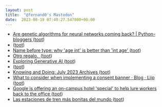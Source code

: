 ```yaml
---
layout: post
title:  "@fernand0's Mastodon"
date:  2023-08-19 07:40:27.547000+00:00
---
```

*  [Are genetic algorithms for neural networks coming back? \| Python-bloggers ](https://python-bloggers.com/2023/07/are-genetic-algorithms-for-neural-networks-coming-back) ([toot](https://mastodon.social/@fernand0/110915146714250929))
*  [ ](https://mastodon.social/users/fernand0/statuses/110912718412307899/activity) ([toot](https://mastodon.social/users/fernand0/statuses/110912718412307899/activity))
*  [Name before type: why 'age int' is better than 'int age' ](https://benhoyt.com/writings/name-before-type) ([toot](https://mastodon.social/@fernand0/110911884165067715))
*  [Otro regalo.  ](https://avecesunafoto.wordpress.com/2023/08/18/otro-regalo) ([toot](https://mastodon.social/@fernand0/110911766583760625))
*  [Exploring Generative AI ](https://martinfowler.com/articles/exploring-gen-ai.htm) ([toot](https://mastodon.social/@fernand0/110911566766115741))
*  [ ](https://loup-vaillant.fr/articles/physics-of-readabilit) ([toot](https://mastodon.social/@fernand0/110911231165217755))
*  [Knowing and Doing: July 2023 Archives ](https://www.cs.uni.edu/~wallingf/blog/archives/monthly/2023-07.htm) ([toot](https://mastodon.social/@fernand0/110911001387035868))
*  [What to consider when implementing a consent banner · Blog · Liip ](https://www.liip.ch/en/blog/what-to-consider-when-implementing-a-consent-banne) ([toot](https://mastodon.social/@fernand0/110910766442597638))
*  [Google is offering an on-campus hotel &#39;special&#39; to help lure workers back to the office  ](https://www.cnbc.com/2023/08/04/google-offers-on-campus-hotel-special-to-lure-workers-back-in.html) ([toot](https://mastodon.social/@fernand0/110910549639147218))
*  [Las estaciones de tren más bonitas del mundo  ](https://viajes.nationalgeographic.com.es/a/estas-son-estaciones-tren-mas-bonitas-mundo_929) ([toot](https://mastodon.social/@fernand0/110910385400098255))

